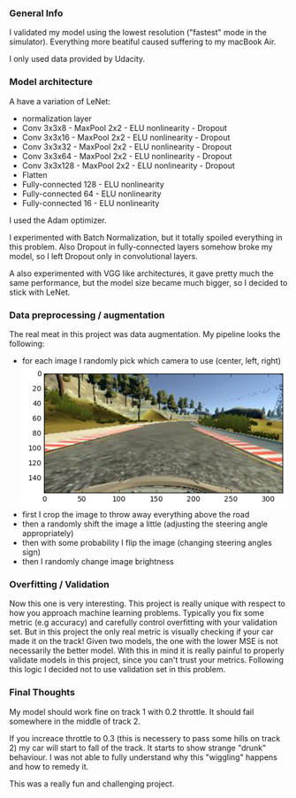 ### General Info

I validated my model using the lowest resolution ("fastest" mode in the simulator). Everything more beatiful caused suffering to my macBook Air.

I only used data provided by Udacity.

### Model architecture

A have a variation of LeNet:
- normalization layer
- Conv 3x3x8 - MaxPool 2x2 - ELU nonlinearity - Dropout
- Conv 3x3x16 - MaxPool 2x2 - ELU nonlinearity - Dropout
- Conv 3x3x32 - MaxPool 2x2 - ELU nonlinearity - Dropout
- Conv 3x3x64 - MaxPool 2x2 - ELU nonlinearity - Dropout
- Conv 3x3x128 - MaxPool 2x2 - ELU nonlinearity - Dropout
- Flatten
- Fully-connected 128 - ELU nonlinearity
- Fully-connected 64 - ELU nonlinearity
- Fully-connected 16 - ELU nonlinearity

I used the Adam optimizer.

I experimented with Batch Normalization, but it totally spoiled everything in this problem. Also Dropout in fully-connected layers somehow broke my model, so I left Dropout only in convolutional layers.

A also experimented with VGG like architectures, it gave pretty much the same performance, but the model size became much bigger, so I decided to stick with LeNet.

### Data preprocessing / augmentation

The real meat in this project was data augmentation. My pipeline looks the following:
 - for each image I randomly pick which camera to use (center, left, right)
 ![alt text](images/img1.png)
 - first I crop the image to throw away everything above the road
 - then a randomly shift the image a little (adjusting the steering angle appropriately)
 - then with some probability I flip the image (changing steering angles sign)
 - then I randomly change image brightness

### Overfitting / Validation

Now this one is very interesting. This project is really unique with respect to how you approach machine learning problems. Typically you fix some metric (e.g accuracy) and carefully control overfitting with your validation set. But in this project the only real metric is visually checking if your car made it on the track! Given two models, the one with the lower MSE is not necessarily the better model. With this in mind it is really painful to properly validate models in this project, since you can't trust your metrics. Following this logic I decided not to use validation set in this problem.

### Final Thoughts

My model should work fine on track 1 with 0.2 throttle. It should fail somewhere in the middle of track 2.

If you increace throttle to 0.3 (this is necessery to pass some hills on track 2) my car will start to fall of the track. It starts to show strange "drunk" behaviour. I was not able to fully understand why this "wiggling" happens and how to remedy it.

This was a really fun and challenging project.
